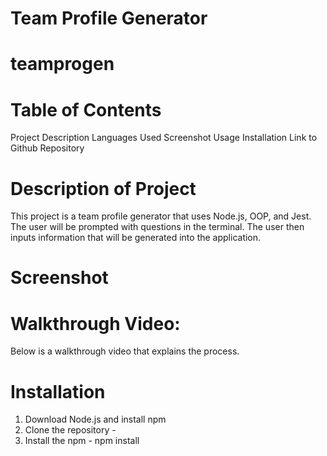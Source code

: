 # Team Profile Generator

# teamprogen

# Table of Contents
Project Description
Languages Used
Screenshot
Usage
Installation
Link to Github Repository

# Description of Project
This project is a team profile generator that uses Node.js, OOP, and Jest.
The user will be prompted with questions in the terminal. The user then inputs
information that will be generated into the application.

# Screenshot


# Walkthrough Video:
Below is a walkthrough video that explains the process.

# Installation
  1. Download Node.js and install npm
  2. Clone the repository
    - 
  3. Install the npm 
    - npm install
